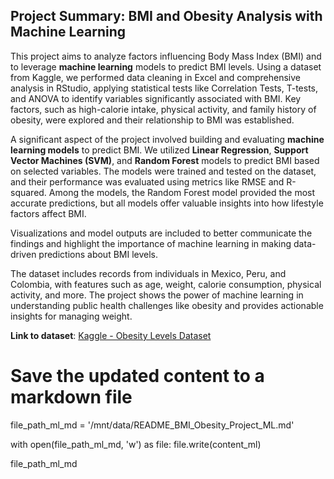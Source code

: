 
## Project Summary: BMI and Obesity Analysis with Machine Learning

This project aims to analyze factors influencing Body Mass Index (BMI) and to leverage **machine learning** models to predict BMI levels. Using a dataset from Kaggle, we performed data cleaning in Excel and comprehensive analysis in RStudio, applying statistical tests like Correlation Tests, T-tests, and ANOVA to identify variables significantly associated with BMI. Key factors, such as high-calorie intake, physical activity, and family history of obesity, were explored and their relationship to BMI was established.

A significant aspect of the project involved building and evaluating **machine learning models** to predict BMI. We utilized **Linear Regression**, **Support Vector Machines (SVM)**, and **Random Forest** models to predict BMI based on selected variables. The models were trained and tested on the dataset, and their performance was evaluated using metrics like RMSE and R-squared. Among the models, the Random Forest model provided the most accurate predictions, but all models offer valuable insights into how lifestyle factors affect BMI.

Visualizations and model outputs are included to better communicate the findings and highlight the importance of machine learning in making data-driven predictions about BMI levels. 

The dataset includes records from individuals in Mexico, Peru, and Colombia, with features such as age, weight, calorie consumption, physical activity, and more. The project shows the power of machine learning in understanding public health challenges like obesity and provides actionable insights for managing weight.

**Link to dataset**: [Kaggle - Obesity Levels Dataset](https://www.kaggle.com/datasets/fatemehmehrparvar/obesity-levels/data)


# Save the updated content to a markdown file
file_path_ml_md = '/mnt/data/README_BMI_Obesity_Project_ML.md'

with open(file_path_ml_md, 'w') as file:
    file.write(content_ml)

file_path_ml_md
